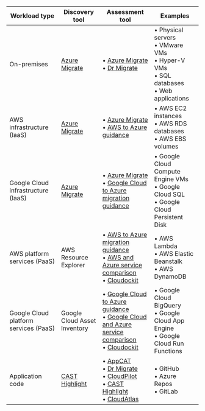 | Workload type  | Discovery tool | Assessment tool | Examples |
|------------|----------------|-----------------|----------------|
| On-premises | [Azure Migrate](/azure/migrate/migrate-appliance) | • [Azure Migrate](/azure/migrate/tutorial-discover-physical) <br> • [Dr Migrate](https://azuremarketplace.microsoft.com/marketplace/consulting-services/lab3solutions.drmigrate-standard-cons-deployment) | • Physical servers <br> • VMware VMs <br> • Hyper-V VMs <br> • SQL databases <br> • Web applications |
| AWS infrastructure (IaaS) | [Azure Migrate](/azure/migrate/tutorial-discover-physical) | • [Azure Migrate](/azure/migrate/tutorial-assess-physical)<br>• [AWS to Azure guidance](/azure/migration/migrate-from-aws) | • AWS EC2 instances <br> • AWS RDS databases <br> • AWS EBS volumes |
| Google Cloud infrastructure (IaaS) | [Azure Migrate](/azure/migrate/tutorial-discover-physical) | • [Azure Migrate](/azure/migrate/tutorial-assess-physical)<br>• [Google Cloud to Azure migration guidance](/azure/migration/migrate-from-google-cloud) | • Google Cloud Compute Engine VMs <br> • Google Cloud SQL <br> • Google Cloud Persistent Disk |
| AWS platform services (PaaS) | AWS Resource Explorer | • [AWS to Azure migration guidance](/azure/migration/migrate-from-aws) <br> • [AWS and Azure service comparison](/azure/architecture/aws-professional/#primary-topics) <br> • [Cloudockit](https://azuremarketplace.microsoft.com/marketplace/apps/azure-dockit.cloudockit?tab=Overview) | • AWS Lambda <br> • AWS Elastic Beanstalk <br> • AWS DynamoDB |
| Google Cloud platform services (PaaS) | Google Cloud Asset Inventory | • [Google Cloud to Azure guidance](/azure/migration/migrate-from-google-cloud) <br> • [Google Cloud and Azure service comparison](/azure/architecture/gcp-professional/services) <br> • [Cloudockit](https://azuremarketplace.microsoft.com/marketplace/apps/azure-dockit.cloudockit?tab=Overview)  | • Google Cloud BigQuery <br> • Google Cloud App Engine <br> • Google Cloud Run Functions |
| Application code | [CAST Highlight](https://appsource.microsoft.com/product/web-apps/cast.cast_highlight?tab=Overview) | • [AppCAT](/azure/migrate/appcat/overview) <br> • [Dr Migrate](https://azuremarketplace.microsoft.com/marketplace/consulting-services/lab3solutions.drmigrate-standard-cons-deployment) <br> • [CloudPilot](https://appsource.microsoft.com/product/web-apps/cloudatlasinc.36d534d9-ab47-4cd8-93d3-2be7df682782) <br> • [CAST Highlight](https://appsource.microsoft.com/product/web-apps/cast.cast_highlight?tab=Overview) <br> • [CloudAtlas](https://appsource.microsoft.com/product/web-apps/unify-cloud-llc.cloudatlas_modernize_and_migrate?tab=Overview) | • GitHub <br> • Azure Repos <br> • GitLab |
